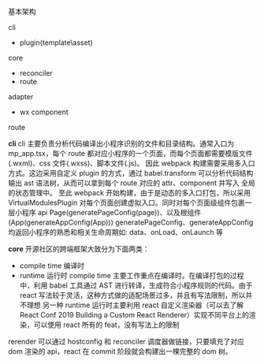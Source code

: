基本架构

cli
- plugin(template\asset)

core
- reconciler
- route

adapter
- wx component

route

**cli**
cli 主要负责分析代码编译出小程序识别的文件和目录结构。通常入口为 mp_app.tsx，每个 route 都对应小程序的一个页面，而每个页面都需要模版文件(.wxml)、css 文件(.wxss)、脚本文件(.js)。
因此 webpack 构建需要采用多入口方式。这边采用自定义 plugin 的方式，通过 babel.transform 可以分析代码结构输出 ast 语法树，从而可以拿到每个 route 对应的 attr、component 并写入
全局的状态管理中。
至此 webpack 开始构建，由于是动态的多入口打包，所以采用 VirtualModulesPlugin 对每个页面创建虚拟入口。同时对每个页面级组件包裹一层小程序 api Page(generatePageConfig(page))、以及根组件(App(generateAppConfig(App)))
generatePageConfig、generateAppConfig 均返回小程序的熟悉和相关生命周期如: data、onLoad、onLaunch 等

**core**
开源社区的跨端框架大致分为下面两类：
- compile time 编译时
- runtime 运行时
compile time 主要工作重点在编译时。在编译打包的过程中，利用 babel 工具通过 AST 进行转译，生成符合小程序规则的代码。由于 react 写法较于灵活，这种方式做的适配场景过多，并且有写法限制，所以并不理想
另一种 runtime 运行时主要利用 react 自定义渲染器（可以去了解 React Conf 2019 Building a Custom React Renderer）实现不同平台上的渲染，可以使用 react 所有的 feat，没有写法上的限制

rerender 可以通过 hostconfig 和 reconciler 调度器做链接，只要填充了对应 dom 渲染的 api，react 在 commit 阶段就会构建出一棵完整的 dom 树。





